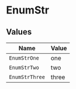 # EnumStr


## Values

| Name           | Value          |
| -------------- | -------------- |
| `EnumStrOne`   | one            |
| `EnumStrTwo`   | two            |
| `EnumStrThree` | three          |